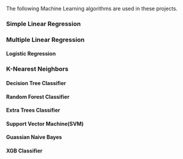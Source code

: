 The following Machine Learning algorithms are used in these projects.
### **Simple Linear Regression**
### **Multiple Linear Regression**
#### **Logistic Regression**
### **K-Nearest Neighbors**
#### **Decision Tree Classifier**
#### **Random Forest Classifier**
#### **Extra Trees Classifier**
#### **Support Vector Machine(SVM)**
#### **Guassian Naive Bayes**
#### **XGB Classifier**
